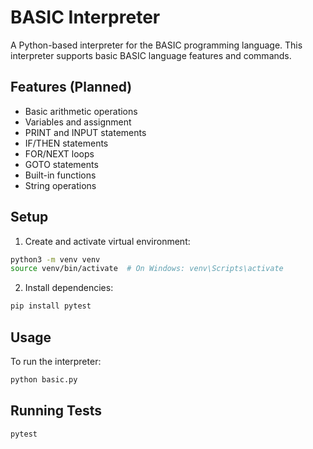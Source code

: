 # BASIC Interpreter

A Python-based interpreter for the BASIC programming language. This interpreter supports basic BASIC language features and commands.

## Features (Planned)
- Basic arithmetic operations
- Variables and assignment
- PRINT and INPUT statements
- IF/THEN statements
- FOR/NEXT loops
- GOTO statements
- Built-in functions
- String operations

## Setup
1. Create and activate virtual environment:
```bash
python3 -m venv venv
source venv/bin/activate  # On Windows: venv\Scripts\activate
```

2. Install dependencies:
```bash
pip install pytest
```

## Usage
To run the interpreter:
```bash
python basic.py
```

## Running Tests
```bash
pytest
```